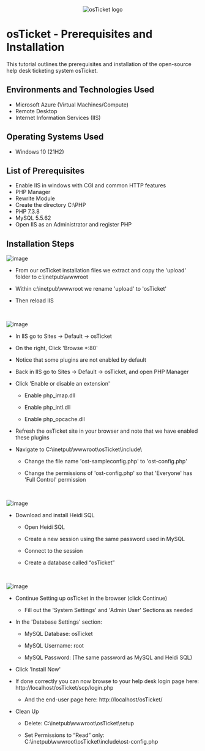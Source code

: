 <p align="center">
<img src="https://i.imgur.com/Clzj7Xs.png" alt="osTicket logo"/>
</p>

<h1>osTicket - Prerequisites and Installation</h1>
This tutorial outlines the prerequisites and installation of the open-source help desk ticketing system osTicket.<br />


<h2>Environments and Technologies Used</h2>

- Microsoft Azure (Virtual Machines/Compute)
- Remote Desktop
- Internet Information Services (IIS)

<h2>Operating Systems Used </h2>

- Windows 10</b> (21H2)

<h2>List of Prerequisites</h2>

- Enable IIS in windows with CGI and common HTTP features
- PHP Manager
- Rewrite Module
- Create the directory C:\PHP
- PHP 7.3.8
- MySQL 5.5.62
- Open IIS as an Administrator and register PHP

<h2>Installation Steps</h2>

<p>

![image](https://github.com/user-attachments/assets/8851fadd-70c5-4d96-b119-d56f2088d73e)
</p>
<p>

- From our osTicket installation files we extract and copy the 'upload' folder to c:\inetpub\wwwroot

- Within c:\inetpub\wwwroot we rename 'upload' to 'osTicket'

- Then reload IIS
</p>
<br />

<p>

![image](https://github.com/user-attachments/assets/b31ed481-61e9-4b7e-a580-2a1d23c92eab)

</p>
<p>

- In IIS go to Sites -> Default -> osTicket

- On the right, Click 'Browse *:80'

- Notice that some plugins are not enabled by default

- Back in IIS go to Sites -> Default -> osTicket, and open PHP Manager

- Click 'Enable or disable an extension'

    - Enable php_imap.dll

    - Enable php_intl.dll

    - Enable php_opcache.dll

- Refresh the osTicket site in your browser and note that we have enabled these plugins

- Navigate to C:\inetpub\wwwroot\osTicket\include\

    - Change the file name 'ost-sampleconfig.php' to 'ost-config.php'

    - Change the permissions of 'ost-config.php' so that 'Everyone' has 'Full Control' permission
</p>
<br />

<p>

![image](https://github.com/user-attachments/assets/4ff320fa-4836-4d08-b9aa-0fa6531184ce)

</p>
<p>

- Download and install Heidi SQL

    - Open Heidi SQL

    - Create a new session using the same password used in MySQL

    - Connect to the session

    - Create a database called “osTicket”
</p>
<br />

<p>

![image](https://github.com/user-attachments/assets/b5d7e8ca-24a2-4131-8195-d236bc868877)

</p>
<p>

- Continue Setting up osTicket in the browser (click Continue)

    - Fill out the 'System Settings' and 'Admin User' Sections as needed

- In the 'Database Settings' section:

    - MySQL Database: osTicket

    - MySQL Username: root

    - MySQL Password: (The same password as MySQL and Heidi SQL)

- Click 'Install Now'

- If done correctly you can now browse to your help desk login page here: http://localhost/osTicket/scp/login.php

    - And the end-user page here: http://localhost/osTicket/ 

- Clean Up

    - Delete: C:\inetpub\wwwroot\osTicket\setup

    - Set Permissions to “Read” only: C:\inetpub\wwwroot\osTicket\include\ost-config.php


